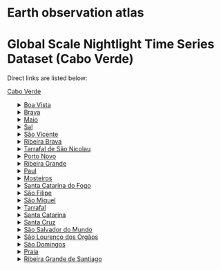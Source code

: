 # Earth observation atlas
 # Global Scale Nightlight Time Series Dataset (Cabo Verde)
Direct links are listed below:

<a href="https://eoatlas-nightlight.s3.amazonaws.com/eoatlas-monthly-nightlight-00036.csv">Cabo Verde</a>
<ul>
<details>
<summary><a href="https://eoatlas-nightlight.s3.amazonaws.com/eoatlas-monthly-nightlight-00777.csv">Boa Vista</a></summary>
<ul>
<ol>
<li><a href="https://eoatlas-nightlight.s3.amazonaws.com/eoatlas-monthly-nightlight-18335.csv">Santa Isabel</a></li><li><a href="https://eoatlas-nightlight.s3.amazonaws.com/eoatlas-monthly-nightlight-18340.csv">Sao Joao Baptista</a></li></ul>
</ol>
</details>
<details>
<summary><a href="https://eoatlas-nightlight.s3.amazonaws.com/eoatlas-monthly-nightlight-00778.csv">Brava</a></summary>
<ul>
<ol>
<li><a href="https://eoatlas-nightlight.s3.amazonaws.com/eoatlas-monthly-nightlight-18331.csv">Sao Joao Baptista</a></li><li><a href="https://eoatlas-nightlight.s3.amazonaws.com/eoatlas-monthly-nightlight-18339.csv">Nossa Senhora Do Monte</a></li></ul>
</ol>
</details>
<details>
<summary><a href="https://eoatlas-nightlight.s3.amazonaws.com/eoatlas-monthly-nightlight-00779.csv">Maio</a></summary>
<ul>
<ol>
<li><a href="https://eoatlas-nightlight.s3.amazonaws.com/eoatlas-monthly-nightlight-18327.csv">Nossa Senhora Da Luz</a></li></ul>
</ol>
</details>
<details>
<summary><a href="https://eoatlas-nightlight.s3.amazonaws.com/eoatlas-monthly-nightlight-00780.csv">Sal</a></summary>
<ul>
<ol>
<li><a href="https://eoatlas-nightlight.s3.amazonaws.com/eoatlas-monthly-nightlight-18328.csv">Nossa Senhora Das Dores</a></li></ul>
</ol>
</details>
<details>
<summary><a href="https://eoatlas-nightlight.s3.amazonaws.com/eoatlas-monthly-nightlight-00781.csv">São Vicente</a></summary>
<ul>
<ol>
<li><a href="https://eoatlas-nightlight.s3.amazonaws.com/eoatlas-monthly-nightlight-18355.csv">Nossa Senhora Da Luz</a></li></ul>
</ol>
</details>
<details>
<summary><a href="https://eoatlas-nightlight.s3.amazonaws.com/eoatlas-monthly-nightlight-00782.csv">Ribeira Brava</a></summary>
<ul>
<ol>
<li><a href="https://eoatlas-nightlight.s3.amazonaws.com/eoatlas-monthly-nightlight-18326.csv">Nossa Senhora Da Lapa</a></li><li><a href="https://eoatlas-nightlight.s3.amazonaws.com/eoatlas-monthly-nightlight-18332.csv">Nossa Senhora Do Rosario</a></li></ul>
</ol>
</details>
<details>
<summary><a href="https://eoatlas-nightlight.s3.amazonaws.com/eoatlas-monthly-nightlight-00783.csv">Tarrafal de São Nicolau</a></summary>
<ul>
<ol>
<li><a href="https://eoatlas-nightlight.s3.amazonaws.com/eoatlas-monthly-nightlight-18356.csv">Sao Francisco De Assis</a></li></ul>
</ol>
</details>
<details>
<summary><a href="https://eoatlas-nightlight.s3.amazonaws.com/eoatlas-monthly-nightlight-00784.csv">Porto Novo</a></summary>
<ul>
<ol>
<li><a href="https://eoatlas-nightlight.s3.amazonaws.com/eoatlas-monthly-nightlight-18336.csv">Santo Andre</a></li><li><a href="https://eoatlas-nightlight.s3.amazonaws.com/eoatlas-monthly-nightlight-18341.csv">Sao Joao Baptista</a></li></ul>
</ol>
</details>
<details>
<summary><a href="https://eoatlas-nightlight.s3.amazonaws.com/eoatlas-monthly-nightlight-00785.csv">Ribeira Grande</a></summary>
<ul>
<ol>
<li><a href="https://eoatlas-nightlight.s3.amazonaws.com/eoatlas-monthly-nightlight-18330.csv">Nossa Senhora Do Livramento</a></li><li><a href="https://eoatlas-nightlight.s3.amazonaws.com/eoatlas-monthly-nightlight-18333.csv">Nossa Senhora Do Rosario</a></li><li><a href="https://eoatlas-nightlight.s3.amazonaws.com/eoatlas-monthly-nightlight-18338.csv">Santo Crucifixo</a></li><li><a href="https://eoatlas-nightlight.s3.amazonaws.com/eoatlas-monthly-nightlight-18352.csv">Sao Pedro Apostolo</a></li></ul>
</ol>
</details>
<details>
<summary><a href="https://eoatlas-nightlight.s3.amazonaws.com/eoatlas-monthly-nightlight-00786.csv">Paul</a></summary>
<ul>
<ol>
<li><a href="https://eoatlas-nightlight.s3.amazonaws.com/eoatlas-monthly-nightlight-18337.csv">Santo Antonio Das Pombas</a></li></ul>
</ol>
</details>
<details>
<summary><a href="https://eoatlas-nightlight.s3.amazonaws.com/eoatlas-monthly-nightlight-00787.csv">Mosteiros</a></summary>
<ul>
<ol>
<li><a href="https://eoatlas-nightlight.s3.amazonaws.com/eoatlas-monthly-nightlight-18329.csv">Nossa Senhora Da Ajuda</a></li></ul>
</ol>
</details>
<details>
<summary><a href="https://eoatlas-nightlight.s3.amazonaws.com/eoatlas-monthly-nightlight-00788.csv">Santa Catarina do Fogo</a></summary>
<ul>
<ol>
<li><a href="https://eoatlas-nightlight.s3.amazonaws.com/eoatlas-monthly-nightlight-18334.csv">Santa Catarina Do Fogo</a></li></ul>
</ol>
</details>
<details>
<summary><a href="https://eoatlas-nightlight.s3.amazonaws.com/eoatlas-monthly-nightlight-00789.csv">São Filipe</a></summary>
<ul>
<ol>
<li><a href="https://eoatlas-nightlight.s3.amazonaws.com/eoatlas-monthly-nightlight-18325.csv">Nossa Senhora Da Conceicao</a></li><li><a href="https://eoatlas-nightlight.s3.amazonaws.com/eoatlas-monthly-nightlight-18342.csv">Sao Lourenco</a></li></ul>
</ol>
</details>
<details>
<summary><a href="https://eoatlas-nightlight.s3.amazonaws.com/eoatlas-monthly-nightlight-00790.csv">São Miguel</a></summary>
<ul>
<ol>
<li><a href="https://eoatlas-nightlight.s3.amazonaws.com/eoatlas-monthly-nightlight-18347.csv">Sao Miguel Arcanjo</a></li></ul>
</ol>
</details>
<details>
<summary><a href="https://eoatlas-nightlight.s3.amazonaws.com/eoatlas-monthly-nightlight-00791.csv">Tarrafal</a></summary>
<ul>
<ol>
<li><a href="https://eoatlas-nightlight.s3.amazonaws.com/eoatlas-monthly-nightlight-18345.csv">Santo Amaro Abade</a></li></ul>
</ol>
</details>
<details>
<summary><a href="https://eoatlas-nightlight.s3.amazonaws.com/eoatlas-monthly-nightlight-00792.csv">Santa Catarina</a></summary>
<ul>
<ol>
<li><a href="https://eoatlas-nightlight.s3.amazonaws.com/eoatlas-monthly-nightlight-18343.csv">Santa Catarina</a></li></ul>
</ol>
</details>
<details>
<summary><a href="https://eoatlas-nightlight.s3.amazonaws.com/eoatlas-monthly-nightlight-00793.csv">Santa Cruz</a></summary>
<ul>
<ol>
<li><a href="https://eoatlas-nightlight.s3.amazonaws.com/eoatlas-monthly-nightlight-18344.csv">Santiago Maior</a></li></ul>
</ol>
</details>
<details>
<summary><a href="https://eoatlas-nightlight.s3.amazonaws.com/eoatlas-monthly-nightlight-00794.csv">São Salvador do Mundo</a></summary>
<ul>
<ol>
<li><a href="https://eoatlas-nightlight.s3.amazonaws.com/eoatlas-monthly-nightlight-18351.csv">Sao Salvador Do Mundo</a></li></ul>
</ol>
</details>
<details>
<summary><a href="https://eoatlas-nightlight.s3.amazonaws.com/eoatlas-monthly-nightlight-00795.csv">São Lourenço dos Órgãos</a></summary>
<ul>
<ol>
<li><a href="https://eoatlas-nightlight.s3.amazonaws.com/eoatlas-monthly-nightlight-18346.csv">Sao Lourenco Dos Orgaos</a></li></ul>
</ol>
</details>
<details>
<summary><a href="https://eoatlas-nightlight.s3.amazonaws.com/eoatlas-monthly-nightlight-00796.csv">São Domingos</a></summary>
<ul>
<ol>
<li><a href="https://eoatlas-nightlight.s3.amazonaws.com/eoatlas-monthly-nightlight-18353.csv">Sao Nicolau Tolentino</a></li><li><a href="https://eoatlas-nightlight.s3.amazonaws.com/eoatlas-monthly-nightlight-18354.csv">Nossa Senhora Da Luz</a></li></ul>
</ol>
</details>
<details>
<summary><a href="https://eoatlas-nightlight.s3.amazonaws.com/eoatlas-monthly-nightlight-00797.csv">Praia</a></summary>
<ul>
<ol>
<li><a href="https://eoatlas-nightlight.s3.amazonaws.com/eoatlas-monthly-nightlight-18348.csv">Nossa Senhora Da Graca</a></li></ul>
</ol>
</details>
<details>
<summary><a href="https://eoatlas-nightlight.s3.amazonaws.com/eoatlas-monthly-nightlight-00798.csv">Ribeira Grande de Santiago</a></summary>
<ul>
<ol>
<li><a href="https://eoatlas-nightlight.s3.amazonaws.com/eoatlas-monthly-nightlight-18349.csv">Santissimo Nome De Jesus</a></li><li><a href="https://eoatlas-nightlight.s3.amazonaws.com/eoatlas-monthly-nightlight-18350.csv">Sao Joao Baptista</a></li></ul>
</ol>
</details>
